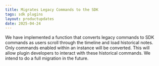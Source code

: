 ```yaml
---
title: Migrates Legacy Commands to the SDK
tags: sdk plugins
layout: productupdates
date: 2025-04-24
---
```

We have implemented a function that converts legacy commands to SDK commands as users scroll through the timeline and load historical notes. Only commands enabled within an instance will be converted. This will allow plugin developers to interact with these historical commands. We intend to do a full migration in the future. 
